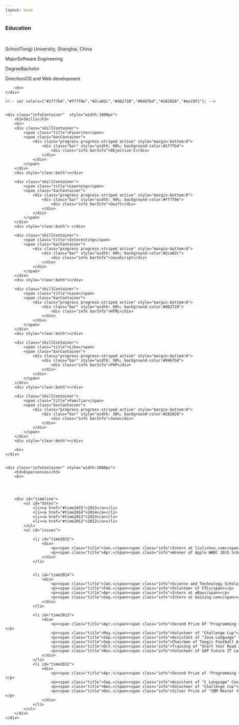 ```yaml
---
layout: base
---
```


<link rel="stylesheet" href="/css/about.css"  type="text/css" />

<div class="container"style="width:1000px">
	<div class="infoContainer">
		<h3>Education</h3>
		<br>
		<p><span class="title">School</span><span class="info">Tongji University, Shanghai, China</span></p>
		<p><span class="title">Major</span><span class="info">Software Engineering</span></p>
		<p><span class="title">Degree</span><span class="info">Bachelor</span></p>
		<p><span class="title">Direction</span><span class="info">iOS and Web development</span></p>

		<hr>
	</div>

	<!-- var colors=["#1f77b4","#ff7f0e","#2ca02c","#d62728","#9467bd","#282828","#ee19f1"]; -->


	<div class="infoContainer"  style="width:1000px">
		<h3>Skills</h3>
		<br>
		<div class="skillContainer">
			<span class="title">Favorite</span>
			<span class="barContainer">
				<div class="progress progress-striped active" style="margin-bottom:0">
  					<div class="bar" style="width: 90%; background-color:#1f77b4">
  						<div class="info barInfo">Objective-C</div>
  					</div>
  				</div>
			</span>
		</div>	
		<div style="clear:both"></div>

		<div class="skillContainer">
			<span class="title">Learning</span>			
			<span class="barContainer">
				<div class="progress progress-striped active" style="margin-bottom:0">
  					<div class="bar" style="width: 90%; background-color:#ff7f0e">
  						<div class="info barInfo">Swift</div>
  					</div>
				</div>
			</span>
		</div>
		<div style="clear:both"> </div>

		<div class="skillContainer">
			<span class="title">Interesting</span>
			<span class="barContainer">
				<div class="progress progress-striped active" style="margin-bottom:0">
  					<div class="bar" style="width: 60%; background-color:#2ca02c">
						<div class="info barInfo">JavaScript</div>
  					</div>
				</div>
			</span>
		</div>
		<div style="clear:both"></div>

		<div class="skillContainer">
			<span class="title">Love</span>
			<span class="barContainer">
				<div class="progress progress-striped active" style="margin-bottom:0">
  					<div class="bar" style="width: 60%; background-color:#d62728">
						<div class="info barInfo">HTML</div>
  					</div>
				</div>
			</span>
		</div>
		<div style="clear:both"></div>

		<div class="skillContainer">
			<span class="title">Like</span>
			<span class="barContainer">
				<div class="progress progress-striped active" style="margin-bottom:0">
  					<div class="bar" style="width: 50%; background-color:#9467bd">
						<div class="info barInfo">PHP</div>
  					</div>
				</div>
			</span>
		</div>
		<div style="clear:both"></div>

		<div class="skillContainer">
			<span class="title">Familiar</span>
			<span class="barContainer">
				<div class="progress progress-striped active" style="margin-bottom:0">
  					<div class="bar" style="width: 30%; background-color:#282828">
						<div class="info barInfo">Java</div>
  					</div>
				</div>
			</span>
		</div>
		<div style="clear:both"></div>

		<hr>
	</div>


	<div class="infoContainer" style="width:1000px">
		<h3>Experiences</h3>
		<br>
	
		
		

		<div id="timeline">
			<ul id="dates">
        		<li><a href="#time2015">2015</a></li>
				<li><a href="#time2014">2014</a></li>
				<li><a href="#time2013">2013</a></li>
				<li><a href="#time2012">2012</a></li>
			</ul>
			<ul id="issues">
        
				<li id="time2015">
					<div>
						<p><span class="title">Jan.</span><span class="info">Intern at liulishuo.com</span></p>
						<p><span class="title">Apr.</span><span class="info">Winner of Apple WWDC 2015 Scholarship</span></p>
					</div>
				</li>

        
				<li id="time2014">
					<div>
						<p><span class="title">Jan.</span><span class="info">Science and Technology Scholarship of Tongji University</span></p>
						<p><span class="title">Feb.</span><span class="info">Volunteer of FTC</span></p>
						<p><span class="title">Apr.</span><span class="info">Intern at eBay</span></p>
						<p><span class="title">Sep.</span><span class="info">Intern at baixing.com</span></p>
					</div>
				</li>
				
				<li id="time2013">
					<div>
						<p><span class="title">Apr.</span><span class="info">Second Prize Of "Programming Contest" In Tongji University</span></p>
						<p><span class="title">May.</span><span class="info">Volunteer of "Challenge Cup"</span></p>
						<p><span class="title">Sep.</span><span class="info">Assistant of "Java Language" Course</span></p>
						<p><span class="title">Sep.</span><span class="info">Chairman of Tongji Football Association</span></p>
						<p><span class="title">Oct.</span><span class="info">Training of "Start Your Road At SAP"</span></p>
						<p><span class="title">Nov.</span><span class="info">Volunteer of SAP Future IT Leader Summit 2013</span></p>
					</div>
				</li>
				<li id="time2012">
					<div>
						<p><span class="title">Apr.</span><span class="info">Second Prize of "Programming Contest" In Tongji University</span></p>
						<p><span class="title">Sep.</span><span class="info">Assistant of "C Language" Course</span></p>
						<p><span class="title">Nov.</span><span class="info">Volunteer of "Challenge Cup"</span></p>
						<p><span class="title">Dec.</span><span class="info">Silver Prize of "IBM Master the Mainframe Contest China"</span></p>
					</div>
				</li>
			</ul>
		</div>
	</div>

	
</div>

<script src="/js/jquery.timelinr-0.9.54.js"></script>

<script> 
		$(function(){
			$().timelinr({
					arrowKeys: 'true'
			});
		});
</script>
